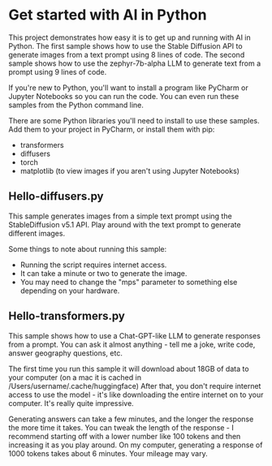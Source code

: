 # Get started with AI in Python
This project demonstrates how easy it is to get up and running with AI in Python. 
The first sample shows how to use the Stable Diffusion API to generate images from
a text prompt using 8 lines of code. The second sample shows how to use the 
zephyr-7b-alpha LLM to generate text from a prompt using 9 lines of code.

If you're new to Python, you'll want to install a program like PyCharm or Jupyter Notebooks 
so you can run the code. You can even run these samples from the Python command 
line.

There are some Python libraries you'll need to install to use these samples. Add them to your 
project in PyCharm, or install them with pip:
* transformers
* diffusers
* torch
* matplotlib (to view images if you aren't using Jupyter Notebooks)

## Hello-diffusers.py
This sample generates images from a simple text prompt using the StableDiffusion v5.1 API.
Play around with the text prompt to generate different images. 

Some things to note about running this sample: 
* Running the script requires internet access.
* It can take a minute or two to generate the image.
* You may need to change the "mps" parameter to something else depending on your hardware.

## Hello-transformers.py
This sample shows how to use a Chat-GPT-like LLM to generate responses from a prompt. 
You can ask it almost anything - tell me a joke, write code, answer geography questions, etc.

The first time you run this sample it will download about 18GB of data 
to your computer (on a mac it is cached in /Users/username/.cache/huggingface)
After that, you don't require internet access to use the model - it's like
downloading the entire internet on to your computer. It's really quite impressive.

Generating answers can take a few minutes, and the longer the response the more time it takes.
You can tweak the length of the response - I recommend starting off with a lower number like
100 tokens and then increasing it as you play around. On my computer, generating a
response of 1000 tokens takes about 6 minutes. Your mileage may vary.






